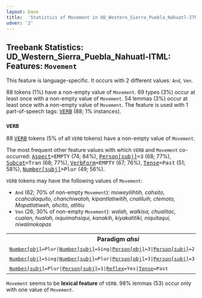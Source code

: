 ```yaml
---
layout: base
title:  'Statistics of Movement in UD_Western_Sierra_Puebla_Nahuatl-ITML'
udver: '2'
---
```


## Treebank Statistics: UD_Western_Sierra_Puebla_Nahuatl-ITML: Features: `Movement`

This feature is language-specific.
It occurs with 2 different values: `And`, `Ven`.

88 tokens (1%) have a non-empty value of `Movement`.
69 types (3%) occur at least once with a non-empty value of `Movement`.
54 lemmas (3%) occur at least once with a non-empty value of `Movement`.
The feature is used with 1 part-of-speech tags: <tt><a href="nhi_itml-pos-VERB.html">VERB</a></tt> (88; 1% instances).

### `VERB`

88 <tt><a href="nhi_itml-pos-VERB.html">VERB</a></tt> tokens (5% of all `VERB` tokens) have a non-empty value of `Movement`.

The most frequent other feature values with which `VERB` and `Movement` co-occurred: <tt><a href="nhi_itml-feat-Aspect.html">Aspect</a></tt><tt>=EMPTY</tt> (74; 84%), <tt><a href="nhi_itml-feat-Person-subj.html">Person[subj]</a></tt><tt>=3</tt> (68; 77%), <tt><a href="nhi_itml-feat-Subcat.html">Subcat</a></tt><tt>=Tran</tt> (68; 77%), <tt><a href="nhi_itml-feat-VerbForm.html">VerbForm</a></tt><tt>=EMPTY</tt> (67; 76%), <tt><a href="nhi_itml-feat-Tense.html">Tense</a></tt><tt>=Past</tt> (51; 58%), <tt><a href="nhi_itml-feat-Number-subj.html">Number[subj]</a></tt><tt>=Plur</tt> (49; 56%).

`VERB` tokens may have the following values of `Movement`:

* `And` (62; 70% of non-empty `Movement`): <em>moweyilihtih, cahsito, ccahcalaquito, chanchiwatoh, kipantlatiwitih, cnaliluih, ctemoto, Mopatlatiweh, ahcito, atlitiu</em>
* `Ven` (26; 30% of non-empty `Movement`): <em>walah, walkisa, chualitac, cualan, hualah, ixquimahsiqui, kanakih, kiyakatitiki, niquitaqui, niwalmokopas</em>

<table>
  <tr><th>Paradigm <i>ahsi</i></th><th><tt>And</tt></th><th><tt>Ven</tt></th></tr>
  <tr><td><tt><tt><a href="nhi_itml-feat-Number-obj.html">Number[obj]</a></tt><tt>=Plur</tt>|<tt><a href="nhi_itml-feat-Number-subj.html">Number[subj]</a></tt><tt>=Sing</tt>|<tt><a href="nhi_itml-feat-Person-obj.html">Person[obj]</a></tt><tt>=3</tt>|<tt><a href="nhi_itml-feat-Person-subj.html">Person[subj]</a></tt><tt>=2</tt></tt></td><td></td><td><em>ixquimahsiqui</em></td></tr>
  <tr><td><tt><tt><a href="nhi_itml-feat-Number-obj.html">Number[obj]</a></tt><tt>=Sing</tt>|<tt><a href="nhi_itml-feat-Number-subj.html">Number[subj]</a></tt><tt>=Plur</tt>|<tt><a href="nhi_itml-feat-Person-obj.html">Person[obj]</a></tt><tt>=3</tt>|<tt><a href="nhi_itml-feat-Person-subj.html">Person[subj]</a></tt><tt>=3</tt>|<tt><a href="nhi_itml-feat-Tense.html">Tense</a></tt><tt>=Past</tt></tt></td><td><em>cahsito</em></td><td></td></tr>
  <tr><td><tt><tt><a href="nhi_itml-feat-Number-subj.html">Number[subj]</a></tt><tt>=Plur</tt>|<tt><a href="nhi_itml-feat-Person-subj.html">Person[subj]</a></tt><tt>=1</tt>|<tt><a href="nhi_itml-feat-Reflex.html">Reflex</a></tt><tt>=Yes</tt>|<tt><a href="nhi_itml-feat-Tense.html">Tense</a></tt><tt>=Past</tt></tt></td><td><em>semahsito</em></td><td></td></tr>
</table>

`Movement` seems to be **lexical feature** of `VERB`. 98% lemmas (53) occur only with one value of `Movement`.


